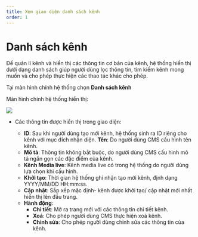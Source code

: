 ```yaml
---
title: Xem giao diện danh sách kênh
order: 1
---
```


# Danh sách kênh

Để quản lí kênh và hiển thị các thông tin cơ bản của kênh, hệ thống hiển thị dưới dạng danh sách giúp người dùng lọc thông tin, tìm kiếm kênh mong muốn và cho phép thực hiện các thao tác khác cho phép.

Tại màn hình chính hệ thống chọn **Danh sách kênh**

Màn hình chính hệ thống hiển thị:

![](/docs/images/lrm/list/channel-lrm.PNG)

- Các thông tin được hiển thị trong giao diện:

  - **ID**: Sau khi người dùng tạo mới kênh, hệ thống sinh ra ID riêng cho kênh với mục đích nhận diện.
    **Tên**: Do người dùng CMS cấu hình tên kênh.
  - **Mô tả**: Thông tin không bắt buộc, do người dùng CMS cấu hình mô tả ngắn gọn các đặc điểm của kênh.
  - **Kênh Media live**: Kênh media live có trong hệ thống do người dùng lựa chọn khi cấu hình.
  - **Khởi tạo**: Thời gian hệ thống ghi nhận tạo mới kênh, định dạng YYYY/MM/DD HH:mm:ss.
  - **Cập nhật**: Sắp xếp mặc định- kênh được khởi tạo/ cập nhật mới nhất hiển thị lên đầu trang.
  - **Hành động**:
    - **Chi tiết**: Mở ra trang mới với các thông tin chi tiết kênh.
    - **Xoá**: Cho phép người dùng CMS thực hiện xoá kênh.
    - **Chỉnh sửa**: Cho phép người dùng chỉnh sửa các thông tin của kênh.
